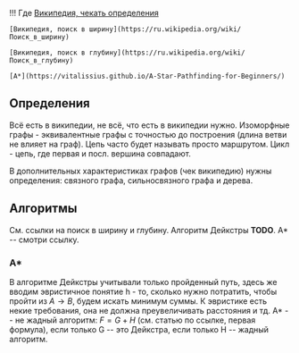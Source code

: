 !!! Где
    [Википедия, чекать определения](http://ru.wikipedia.org/wiki/Граф_(математика))

    [Википедия, поиск в ширину](https://ru.wikipedia.org/wiki/Поиск_в_ширину)

    [Википедия, поиск в глубину](https://ru.wikipedia.org/wiki/Поиск_в_глубину)

    [A*](https://vitalissius.github.io/A-Star-Pathfinding-for-Beginners/)


## Определения

Всё есть в википедии, не всё, что есть в википедии нужно.
Изоморфные графы - эквивалентные графы с точностью до построения (длина ветви не влияет на граф). Цепь часто будет называть просто маршрутом. Цикл - цепь, где первая и посл. вершина совпадают.

В дополнительных характеристиках графов (чек википедию) нужны определения: связного графа, сильносвязного графа и дерева.

## Алгоритмы 

См. ссылки на поиск в ширину и глубину. Алгоритм Дейкстры **TODO**. A* -- смотри ссылку.

### A*

В алгоритме Дейкстры учитывали только пройденный путь, здесь же вводим эвристичное понятие h - то, сколько нужно потратить, чтобы пройти из $A \rightarrow B$, будем искать минимум суммы. К эвристике есть некие требования, она не должна преувеличивать расстояния и тд. A* -- не жадный алгоритм: $F = G + H$ (см. статью по ссылке, первая формула), если только G -- это Дейкстра, если только H -- жадный алгоритм.